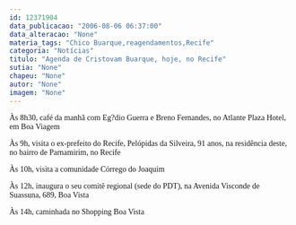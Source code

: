 ```yaml
---
id: 12371904
data_publicacao: "2006-08-06 06:37:00"
data_alteracao: "None"
materia_tags: "Chico Buarque,reagendamentos,Recife"
categoria: "Notícias"
titulo: "Agenda de Cristovam Buarque, hoje, no Recife"
sutia: "None"
chapeu: "None"
autor: "None"
imagem: "None"
---
```

<p><P><FONT face=Verdana>Às 8h30, café da manhã com Eg?dio Guerra e Breno Fernandes, no Atlante Plaza Hotel, em Boa Viagem</FONT></P></p>
<p><P><FONT face=Verdana>Às 9h, visita o ex-prefeito do Recife, Pelópidas da Silveira, 91 anos, na residência deste, no bairro de Parnamirim, no Recife</FONT></P></p>
<p><P><FONT face=Verdana>Às 10h, visita a comunidade Córrego do Joaquim</FONT></P></p>
<p><P><FONT face=Verdana>Às 12h, inaugura o seu comitê regional (sede do PDT), na Avenida Visconde de Suassuna, 689, Boa Vista</FONT></P></p>
<p><P><FONT face=Verdana>Às 14h, caminhada no Shopping Boa Vista</FONT><BR>&nbsp;</P> </p>
